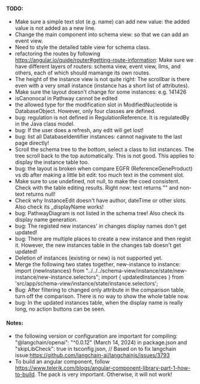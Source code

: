 #### TODO:
- Make sure a simple text slot (e.g. name) can add new value: the added value is not added as a new line.
- Change the main component into schema view: so that we can add an event view.
- Need to style the detailed table view for schema class.
- refactoring the routes by following https://angular.io/guide/router#getting-route-information: Make sure we have different layers of routers: schema view, event view, llms, and others, each of which should mamange its own routes.
- The height of the instance view is not quite right: The scrollbar is there even with a very small instance (instance has a short list of attributes).
- Make sure the layout doesn't change for some instances: e.g. 141426
- isCanonocal in Pathway cannot be edited
- the allowed type for the modification slot in ModifiedNucleotide is DatabaseObject. However, only four classes are defined.
- bug: regulation is not defined in RegulationReference. It is regulatedBy in the Java class model.
- bug: If the user does a refresh, any edit will get lost!
- bug: list all DatabaseIdentifier instances: cannot nagivate to the last page directly!
- Scroll the schema tree to the bottom, select a class to list instances. The tree scroll back to the top automatically. This is not good. This applies to display the instance table too. 
- bug: the layout is broken when compare EGFR (ReferenceGeneProduct) vs db after making a little bit edit: too much text in the comment slot.
- Make sure to use undefined, not null, to make the coed consistent. Check with the table editing results. Right now: text returns "" and non-text returns null!
- Check why InstanceEdit doesn't have author, dateTime or other slots. Also check its _displayName works!
- bug: PathwayDiagram is not listed in the schema tree! Also check its display name generation.
- bug: The registed new instances' in changes display names don't get updated!
- bug: There are multiple places to create a new instance and then regist it. However, the new instances table in the changes tab doesn't get updated!
- Deletion of instances (existing or new) is not supported yet.
- Merge the following two states together, new-instance to instance:
import {newInstances} from "../../../schema-view/instance/state/new-instance/new-instance.selectors";
import { updatedInstances } from 'src/app/schema-view/instance/state/instance.selectors';
- Bug: After filtering to changed only attribute in the comparison table, turn off the comparison. There is no way to show the whole table now.
- bug: In the updated instances table, when the display name is really long, no action buttons can be seen.

#### Notes:
- the following version or configuration are important for compiling: "@langchain/openai": "^0.0.12" (March 14, 2024) in package.json and "skipLibCheck": true in tsconfig.json, // Based on to fix langchain issue:https://github.com/langchain-ai/langchainjs/issues/3793
- To build an angular component, follow https://www.telerik.com/blogs/angular-component-library-part-1-how-to-build. The pack is very important. Otherwise, it will not work!
